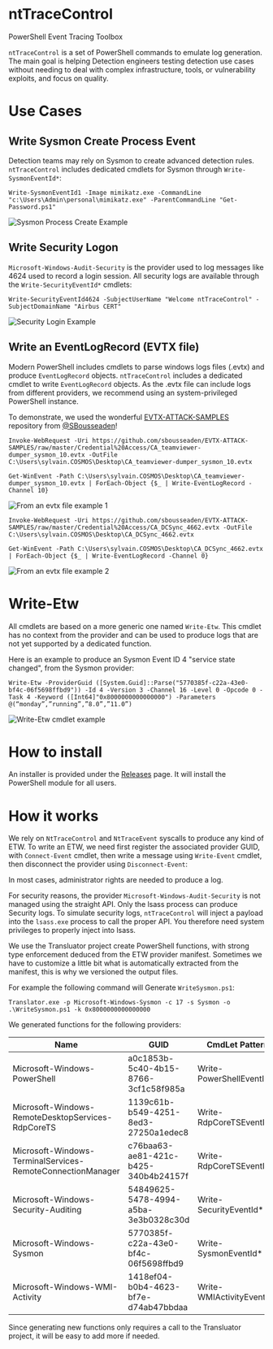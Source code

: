 # ntTraceControl
PowerShell Event Tracing Toolbox


`ntTraceControl` is a set of PowerShell commands to emulate log generation. The main goal is helping Detection engineers testing detection use cases without needing to deal with complex infrastructure, tools, or vulnerability exploits, and focus on quality.

# Use Cases

## Write Sysmon Create Process Event

Detection teams may rely on Sysmon to create advanced detection rules. `ntTraceControl` includes dedicated cmdlets for Sysmon through `Write-SysmonEventId*`:

```
Write-SysmonEventId1 -Image mimikatz.exe -CommandLine "c:\Users\Admin\personal\mimikatz.exe" -ParentCommandLine "Get-Password.ps1"
```

![Sysmon Process Create Example](assets/example1.png)


## Write Security Logon

`Microsoft-Windows-Audit-Security` is the provider used to log messages like 4624 used to record a login session. All security logs are available through the `Write-SecurityEventId*` cmdlets:

```
Write-SecurityEventId4624 -SubjectUserName "Welcome ntTraceControl" -SubjectDomainName "Airbus CERT" 
```

![Security Login Example](assets/example2.png)

## Write an EventLogRecord (EVTX file)

Modern PowerShell includes cmdlets to parse windows logs files (.evtx) and produce `EventLogRecord` objects. `ntTraceControl` includes a dedicated cmdlet to write `EventLogRecord` objects. As the .evtx file can include logs from different providers, we recommend using an system-privileged PowerShell instance.

To demonstrate, we used the wonderful [EVTX-ATTACK-SAMPLES](https://github.com/sbousseaden/EVTX-ATTACK-SAMPLES) repository from [@SBousseaden](https://twitter.com/SBousseaden)!

```
Invoke-WebRequest -Uri https://github.com/sbousseaden/EVTX-ATTACK-SAMPLES/raw/master/Credential%20Access/CA_teamviewer-dumper_sysmon_10.evtx -OutFile C:\Users\sylvain.COSMOS\Desktop\CA_teamviewer-dumper_sysmon_10.evtx

Get-WinEvent -Path C:\Users\sylvain.COSMOS\Desktop\CA_teamviewer-dumper_sysmon_10.evtx | ForEach-Object {$_ | Write-EventLogRecord -Channel 10}
```

![From an evtx file example 1](assets/example3.png)

```
Invoke-WebRequest -Uri https://github.com/sbousseaden/EVTX-ATTACK-SAMPLES/raw/master/Credential%20Access/CA_DCSync_4662.evtx -OutFile C:\Users\sylvain.COSMOS\Desktop\CA_DCSync_4662.evtx

Get-WinEvent -Path C:\Users\sylvain.COSMOS\Desktop\CA_DCSync_4662.evtx | ForEach-Object {$_ | Write-EventLogRecord -Channel 0}
```

![From an evtx file example 2](assets/example4.png)

# Write-Etw

All cmdlets are based on a more generic one named `Write-Etw`. This cmdlet has no context from the provider and can be used to produce logs that are not yet supported by a dedicated function.

Here is an example to produce an Sysmon Event ID 4 "service state changed", from the Sysmon provider:

```
Write-Etw -ProviderGuid ([System.Guid]::Parse("5770385f-c22a-43e0-bf4c-06f5698ffbd9")) -Id 4 -Version 3 -Channel 16 -Level 0 -Opcode 0 -Task 4 -Keyword ([Int64]"0x8000000000000000") -Parameters @(“monday”,”running”,”8.0”,”11.0”)
```

![Write-Etw cmdlet example](assets/example5.png)

# How to install

An installer is provided under the [Releases](https://github.com/airbus-cert/ntTraceControl/releases/) page. It will install the PowerShell module for all users.

# How it works

We rely on `NtTraceControl` and `NtTraceEvent` syscalls to produce any kind of ETW.
To write an ETW, we need first register the associated provider GUID, with `Connect-Event` cmdlet, then write a message using `Write-Event` cmdlet, then disconnect the provider using `Disconnect-Event`:

In most cases, administrator rights are needed to produce a log.

For security reasons, the provider `Microsoft-Windows-Audit-Security` is not managed using the straight API. Only the lsass process can produce Security logs. To simulate security logs, `ntTraceControl` will inject a payload into the `lsass.exe` process to call the proper API. You therefore need system privileges to properly inject into lsass.

We use the Transluator project create PowerShell functions, with strong type enforcement deduced from the ETW provider manifest. Sometimes we have to customize a little bit what is automatically extracted from the manifest, this is why we versioned the output files.

For example the following command will Generate `WriteSysmon.ps1`:

```
Translator.exe -p Microsoft-Windows-Sysmon -c 17 -s Sysmon -o .\WriteSysmon.ps1 -k 0x8000000000000000
```

We generated functions for the following providers:

|Name|GUID|CmdLet Pattern|
|----|----|--------------|
|Microsoft-Windows-PowerShell|a0c1853b-5c40-4b15-8766-3cf1c58f985a|Write-PowerShellEventId*|
|Microsoft-Windows-RemoteDesktopServices-RdpCoreTS|1139c61b-b549-4251-8ed3-27250a1edec8|Write-RdpCoreTSEventId*|
|Microsoft-Windows-TerminalServices-RemoteConnectionManager|c76baa63-ae81-421c-b425-340b4b24157f|Write-RdpCoreTSEventId*|
|Microsoft-Windows-Security-Auditing|54849625-5478-4994-a5ba-3e3b0328c30d|Write-SecurityEventId*|
|Microsoft-Windows-Sysmon|5770385f-c22a-43e0-bf4c-06f5698ffbd9|Write-SysmonEventId*|
|Microsoft-Windows-WMI-Activity|1418ef04-b0b4-4623-bf7e-d74ab47bbdaa|Write-WMIActivityEventId*|

Since generating new functions only requires a call to the Transluator project, it will be easy to add more if needed.
